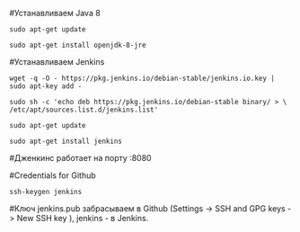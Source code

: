 #Устанавливаем Java 8

`sudo apt-get update`

`sudo apt-get install openjdk-8-jre`


#Устанавливаем Jenkins

`wget -q -O - https://pkg.jenkins.io/debian-stable/jenkins.io.key | sudo apt-key add -`

`sudo sh -c 'echo deb https://pkg.jenkins.io/debian-stable binary/ > \
    /etc/apt/sources.list.d/jenkins.list'`

`sudo apt-get update`

`sudo apt-get install jenkins`

#Дженкинс работает на порту :8080


#Credentials for Github

`ssh-keygen jenkins`

#Ключ jenkins.pub забрасываем в Github (Settings -> SSH and GPG keys -> New SSH key ), jenkins - в Jenkins.
